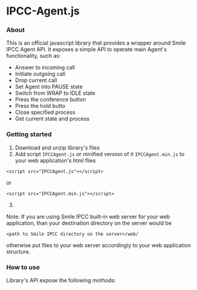 # IPCC-Agent.js
### About
This is an official javascript library that provides a wrapper around Smile IPCC Agent API. 
It exposes a simple API to operate main Agent's functionality, such as:
- Answer to incoming call
- Initiate outgoing call
- Drop current call
- Set Agent into PAUSE state
- Switch from WRAP to IDLE state
- Press the conference button
- Press the hold butto
- Close specified process
- Get current state and process

### Getting started
1. Download and unzip library's files
2. Add script `IPCCAgent.js` or minified version of it `IPCCAgent.min.js` to your web application's html flies
```
<script src="IPCCAgent.js"></script>
```
or
```
<script src="IPCCAgent.min.js"></script>
```
3. 

Note: If you are using Smile IPCC built-in web server for your web application, than your destination directory on the server would be

`<path to Smile IPCC directory on the server>/web/`

otherwise put files to your web server accordingly to your web application structure.

### How to use
Library's API expose the following mothods:
